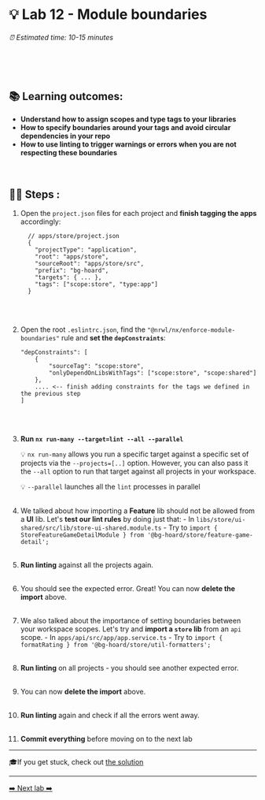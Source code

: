 # 💡 Lab 12 - Module boundaries

###### ⏰ Estimated time: 10-15 minutes

<br /><br />

## 📚 Learning outcomes:

- **Understand how to assign scopes and type tags to your libraries**
- **How to specify boundaries around your tags and avoid circular dependencies in your repo**
- **How to use linting to trigger warnings or errors when you are not respecting these boundaries**
  <br /><br /><br />

## 🏋️‍♀️ Steps :

1. Open the `project.json` files for each project and **finish tagging the apps** accordingly:

   ```
     // apps/store/project.json
     {
       "projectType": "application",
       "root": "apps/store",
       "sourceRoot": "apps/store/src",
       "prefix": "bg-hoard",
       "targets": { ... },
       "tags": ["scope:store", "type:app"]
     }
   ```

   <br /><br />

2. Open the root `.eslintrc.json`, find the `"@nrwl/nx/enforce-module-boundaries"` rule and **set the `depConstraints`**:

   ```
   "depConstraints": [
       {
           "sourceTag": "scope:store",
           "onlyDependOnLibsWithTags": ["scope:store", "scope:shared"]
       },
       .... <-- finish adding constraints for the tags we defined in the previous step
   ]
   ```

   <br /><br />

3. **Run `nx run-many --target=lint --all --parallel`**

   💡 `nx run-many` allows you run a specific target against a specific set of projects
   via the `--projects=[..]` option. However, you can also pass it the `--all` option
   to run that target against all projects in your workspace.

   💡 `--parallel` launches all the `lint` processes in parallel
   <br /><br />

4. We talked about how importing a **Feature** lib should not be allowed from a
   **UI** lib. Let's **test our lint rules** by doing just that: - In `libs/store/ui-shared/src/lib/store-ui-shared.module.ts` - Try to `import { StoreFeatureGameDetailModule } from '@bg-hoard/store/feature-game-detail';`
   <br /><br />

5. **Run linting** against all the projects again.
   <br /><br />
6. You should see the expected error. Great! You can now **delete the import** above.
   <br /><br />
7. We also talked about the importance of setting boundaries between your workspace scopes.
   Let's try and **import a `store` lib** from an `api` scope. - In `apps/api/src/app/app.service.ts` - Try to `import { formatRating } from '@bg-hoard/store/util-formatters';`
   <br /><br />

8. **Run linting** on all projects - you should see another expected error.
   <br /><br />
9. You can now **delete the import** above.
   <br /><br />
10. **Run linting** again and check if all the errors went away.
   <br /><br />
11. **Commit everything** before moving on to the next lab

---

🎓If you get stuck, check out [the solution](SOLUTION.md)

---

[➡️ Next lab ➡️](../lab13/LAB.md)
